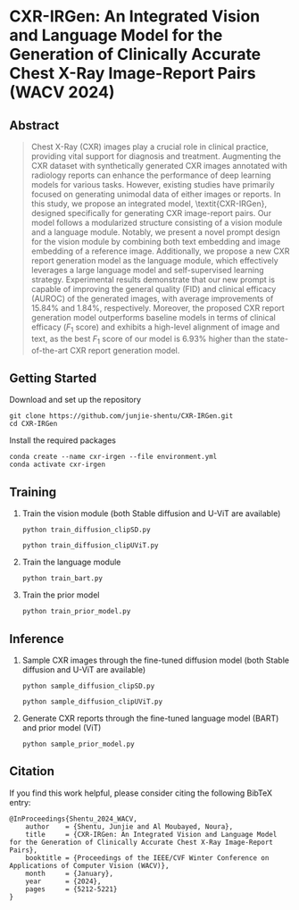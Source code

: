 # CXR-IRGen: An Integrated Vision and Language Model for the Generation of Clinically Accurate Chest X-Ray Image-Report Pairs (WACV 2024)

## Abstract
>Chest X-Ray (CXR) images play a crucial role in clinical practice, providing vital support for diagnosis and treatment. Augmenting the CXR dataset with synthetically generated CXR images annotated with radiology reports can enhance the performance of deep learning models for various tasks. However, existing studies have primarily focused on generating unimodal data of either images or reports. In this study, we propose an integrated model, \textit{CXR-IRGen}, designed specifically for generating CXR image-report pairs. Our model follows a modularized structure consisting of a vision module and a language module. Notably, we present a novel prompt design for the vision module by combining both text embedding and image embedding of a reference image. Additionally, we propose a new CXR report generation model as the language module, which effectively leverages a large language model and self-supervised learning strategy. Experimental results demonstrate that our new prompt is capable of improving the general quality (FID) and clinical efficacy (AUROC) of the generated images, with average improvements of 15.84\% and 1.84\%, respectively. Moreover, the proposed CXR report generation model outperforms baseline models in terms of clinical efficacy ($F_1$ score) and exhibits a high-level alignment of image and text, as the best $F_1$ score of our model is 6.93\% higher than the state-of-the-art CXR report generation model.

## Getting Started
Download and set up the repository
```
git clone https://github.com/junjie-shentu/CXR-IRGen.git
cd CXR-IRGen
```

Install the required packages
```
conda create --name cxr-irgen --file environment.yml
conda activate cxr-irgen
```

## Training
1. Train the vision module (both Stable diffusion and U-ViT are available)

    ```
    python train_diffusion_clipSD.py
  
    python train_diffusion_clipUViT.py
    ```
  
2. Train the language module

    ```
   python train_bart.py
    ```

4. Train the prior model

    ```
   python train_prior_model.py
    ```

## Inference
1. Sample CXR images through the fine-tuned diffusion model (both Stable diffusion and U-ViT are available)

    ```
    python sample_diffusion_clipSD.py
  
    python sample_diffusion_clipUViT.py
    ```

2. Generate CXR reports through the fine-tuned language model (BART) and prior model (ViT)

    ```
    python sample_prior_model.py
    ```

## Citation
If you find this work helpful, please consider citing the following BibTeX entry:
```
@InProceedings{Shentu_2024_WACV,
    author    = {Shentu, Junjie and Al Moubayed, Noura},
    title     = {CXR-IRGen: An Integrated Vision and Language Model for the Generation of Clinically Accurate Chest X-Ray Image-Report Pairs},
    booktitle = {Proceedings of the IEEE/CVF Winter Conference on Applications of Computer Vision (WACV)},
    month     = {January},
    year      = {2024},
    pages     = {5212-5221}
}
```
